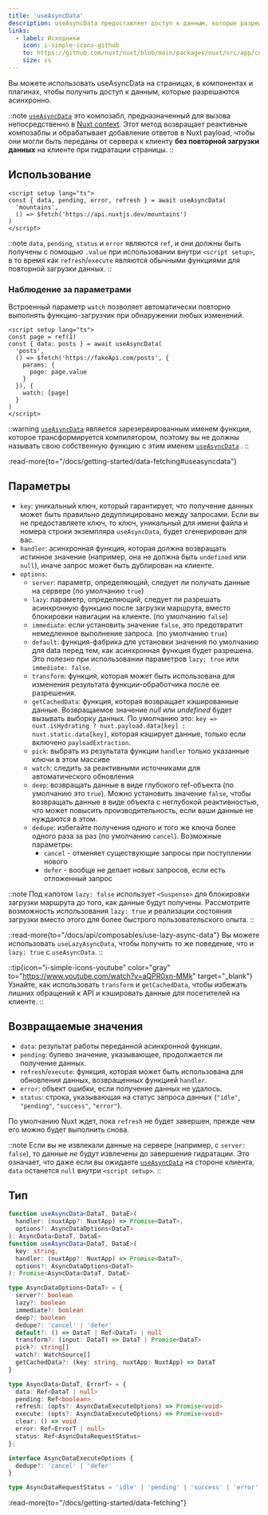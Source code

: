 ```yaml
---
title: 'useAsyncData'
description: useAsyncData предоставляет доступ к данным, которые разрешаются асинхронно, в композабле, соответствующем серверному рендерингу (SSR).
links:
  - label: Исходники
    icon: i-simple-icons-github
    to: https://github.com/nuxt/nuxt/blob/main/packages/nuxt/src/app/composables/asyncData.ts
    size: xs
---
```


Вы можете использовать useAsyncData на страницах, в компонентах и плагинах, чтобы получить доступ к данным, которые разрешаются асинхронно.

::note
[`useAsyncData`](/docs/api/composables/use-async-data) это композабл, предназначенный для вызова непосредственно в [Nuxt context](/docs/guide/going-further/nuxt-app#the-nuxt-context). Этот метод возвращает реактивные композаблы и обрабатывает добавление ответов в Nuxt payload, чтобы они могли быть переданы от сервера к клиенту **без повторной загрузки данных** на клиенте при гидратации страницы.
::

## Использование

```vue [pages/index.vue]
<script setup lang="ts">
const { data, pending, error, refresh } = await useAsyncData(
  'mountains',
  () => $fetch('https://api.nuxtjs.dev/mountains')
)
</script>
```

::note
`data`, `pending`, `status` и `error` являются `ref`, и они должны быть получены с помощью `.value` при использовании внутри `<script setup>`, в то время как `refresh`/`execute` являются обычными функциями для повторной загрузки данных.
::

### Наблюдение за параметрами

Встроенный параметр `watch` позволяет автоматически повторно выполнять функцию-загрузчик при обнаружении любых изменений.

```vue [pages/index.vue]
<script setup lang="ts">
const page = ref(1)
const { data: posts } = await useAsyncData(
  'posts',
  () => $fetch('https://fakeApi.com/posts', {
    params: {
      page: page.value
    }
  }), {
    watch: [page]
  }
)
</script>
```

::warning
[`useAsyncData`](/docs/api/composables/use-async-data) является зарезервированным именем функции, которое трансформируется компилятором, поэтому вы не должны называть свою собственную функцию с этим именем [`useAsyncData`](/docs/api/composables/use-async-data) .
::

:read-more{to="/docs/getting-started/data-fetching#useasyncdata"}

## Параметры

- `key`: уникальный ключ, который гарантирует, что получение данных может быть правильно дедуплицировано между запросами. Если вы не предоставляете ключ, то ключ, уникальный для имени файла и номера строки экземпляра `useAsyncData`, будет сгенерирован для вас.
- `handler`: асинхронная функция, которая должна возвращать истинное значение (например, она не должна быть `undefined` или `null`), иначе запрос может быть дублирован на клиенте.
- `options`:
  - `server`: параметр, определяющий, следует ли получать данные на сервере (по умолчанию `true`)
  - `lazy`: параметр, определяющий, следует ли разрешать асинхронную функцию после загрузки маршрута, вместо блокировки навигации на клиенте. (по умолчанию `false`)
  - `immediate`: если установить значение `false`, это предотвратит немедленное выполнение запроса. (по умолчанию `true`)
  - `default`: функция-фабрика для установки значения по умолчанию для data перед тем, как асинхронная функция будет разрешена. Это полезно при использовании параметров `lazy: true` или `immediate: false`.
  - `transform`: функция, которая может быть использована для изменения результата функции-обработчика после ее разрешения.
  - `getCachedData`: функция, которая возвращает кэшированные данные. Возвращаемое значение _null_ или _undefined_ будет вызывать выборку данных. По умолчанию это: `key => nuxt.isHydrating ? nuxt.payload.data[key] : nuxt.static.data[key]`, которая кэширует данные, только если включено `payloadExtraction`.
  - `pick`: выбрать из результата функции `handler` только указанные ключи в этом массиве
  - `watch`: следить за реактивными источниками для автоматического обновления
  - `deep`: возвращать данные в виде глубокого ref-объекта (по умолчанию это `true`). Можно установить значение `false`, чтобы возвращать данные в виде объекта с неглубокой реактивностью, что может повысить производительность, если ваши данные не нуждаются в этом.
  - `dedupe`: избегайте получения одного и того же ключа более одного раза за раз (по умолчанию `cancel`). Возможные параметры:
    - `cancel` - отменяет существующие запросы при поступлении нового
    - `defer` - вообще не делает новых запросов, если есть отложенный запрос

::note
Под капотом `lazy: false` использует `<Suspense>` для блокировки загрузки маршрута до того, как данные будут получены. Рассмотрите возможность использования `lazy: true` и реализации состояния загрузки вместо этого для более быстрого пользовательского опыта.
::

::read-more{to="/docs/api/composables/use-lazy-async-data"}
Вы можете использовать `useLazyAsyncData`, чтобы получить то же поведение, что и `lazy: true` с `useAsyncData`.
::

::tip{icon="i-simple-icons-youtube" color="gray" to="https://www.youtube.com/watch?v=aQPR0xn-MMk" target="_blank"}
Узнайте, как использовать `transform` и `getCachedData`, чтобы избежать лишних обращений к API и кэшировать данные для посетителей на клиенте.
::

## Возвращаемые значения

- `data`: результат работы переданной асинхронной функции.
- `pending`: булево значение, указывающее, продолжается ли получение данных.
- `refresh`/`execute`: функция, которая может быть использована для обновления данных, возвращенных функцией `handler`.
- `error`: объект ошибки, если получение данных не удалось.
- `status`: строка, указывающая на статус запроса данных (`"idle"`, `"pending"`, `"success"`, `"error"`).

По умолчанию Nuxt ждет, пока `refresh` не будет завершен, прежде чем его можно будет выполнить снова.

::note
Если вы не извлекали данные на сервере (например, с `server: false`), то данные _не_ будут извлечены до завершения гидратации. Это означает, что даже если вы ожидаете [`useAsyncData`](/docs/api/composables/use-async-data) на стороне клиента, `data` останется `null` внутри `<script setup>`.
::

## Тип

```ts [Signature]
function useAsyncData<DataT, DataE>(
  handler: (nuxtApp?: NuxtApp) => Promise<DataT>,
  options?: AsyncDataOptions<DataT>
): AsyncData<DataT, DataE>
function useAsyncData<DataT, DataE>(
  key: string,
  handler: (nuxtApp?: NuxtApp) => Promise<DataT>,
  options?: AsyncDataOptions<DataT>
): Promise<AsyncData<DataT, DataE>

type AsyncDataOptions<DataT> = {
  server?: boolean
  lazy?: boolean
  immediate?: boolean
  deep?: boolean
  dedupe?: 'cancel' | 'defer'
  default?: () => DataT | Ref<DataT> | null
  transform?: (input: DataT) => DataT | Promise<DataT>
  pick?: string[]
  watch?: WatchSource[]
  getCachedData?: (key: string, nuxtApp: NuxtApp) => DataT
}

type AsyncData<DataT, ErrorT> = {
  data: Ref<DataT | null>
  pending: Ref<boolean>
  refresh: (opts?: AsyncDataExecuteOptions) => Promise<void>
  execute: (opts?: AsyncDataExecuteOptions) => Promise<void>
  clear: () => void
  error: Ref<ErrorT | null>
  status: Ref<AsyncDataRequestStatus>
};

interface AsyncDataExecuteOptions {
  dedupe?: 'cancel' | 'defer'
}

type AsyncDataRequestStatus = 'idle' | 'pending' | 'success' | 'error'
```

:read-more{to="/docs/getting-started/data-fetching"}
